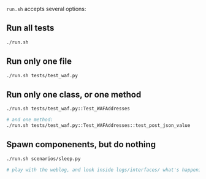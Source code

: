 `run.sh` accepts several options:

## Run all tests

```bash
./run.sh
```

## Run only one file

```bash
./run.sh tests/test_waf.py
```

## Run only one class, or one method

```bash
./run.sh tests/test_waf.py::Test_WAFAddresses

# and one method:
./run.sh tests/test_waf.py::Test_WAFAddresses::test_post_json_value
```

## Spawn componenents, but do nothing

```bash
./run.sh scenarios/sleep.py

# play with the weblog, and look inside logs/interfaces/ what's happening
```
